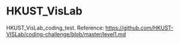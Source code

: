 # HKUST_VisLab
HKUST_VisLab_coding_test.
Reference: https://github.com/HKUST-VISLab/coding-challenge/blob/master/level1.md

